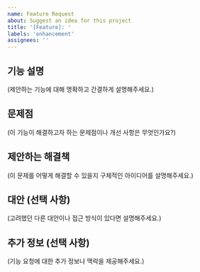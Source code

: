 ```yaml
---
name: Feature Request
about: Suggest an idea for this project
title: '[Feature]: '
labels: 'enhancement'
assignees: ''
---
```


## 기능 설명

(제안하는 기능에 대해 명확하고 간결하게 설명해주세요.)

## 문제점

(이 기능이 해결하고자 하는 문제점이나 개선 사항은 무엇인가요?)

## 제안하는 해결책

(이 문제를 어떻게 해결할 수 있을지 구체적인 아이디어를 설명해주세요.)

## 대안 (선택 사항)

(고려했던 다른 대안이나 접근 방식이 있다면 설명해주세요.)

## 추가 정보 (선택 사항)

(기능 요청에 대한 추가 정보나 맥락을 제공해주세요.)
